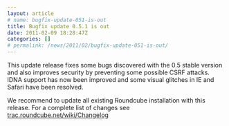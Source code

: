 ```yaml
---
layout: article
# name: bugfix-update-051-is-out
title: Bugfix update 0.5.1 is out
date: 2011-02-09 18:28:47Z
categories: []
# permalink: /news/2011/02/bugfix-update-051-is-out/
---
```

This update release fixes some bugs discovered with the 0.5 stable version and also improves security by preventing some possible CSRF attacks. IDNA support has now been improved and some visual glitches in IE and Safari have been resolved.

We recommend to update all existing Roundcube installation with this release. For a complete list of changes see [trac.roundcube.net/wiki/Changelog](http://trac.roundcube.net/wiki/Changelog)

